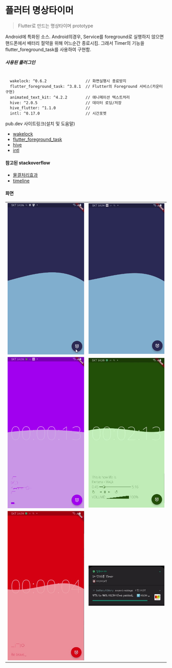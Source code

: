 # 플러터 명상타이머
> Flutter로 만드는 명상타이머 prototype

Android에 특화된 소스. Android의경우, Service를 foreground로 실행하지 않으면 핸드폰에서 배터리 절약을 위해 어느순간 종료시킴. 그래서 Timer의 기능을 flutter_foreground_task를 사용하여 구현함. 

##### 사용된 플러그인

~~~

  wakelock: ^0.6.2                 // 화면실행시 종료방지
  flutter_foreground_task: ^3.8.1  // Flutter의 Foreground 서비스(카운터 구현)
  animated_text_kit: ^4.2.2        // 애니메이션 텍스트처리 
  hive: ^2.0.5                     // 데이터 로딩/저장
  hive_flutter: ^1.1.0             //
  intl: ^0.17.0                    // 시간포멧

~~~

pub.dev 사이트링크(설치 및 도움말)

- [wakelock](https://pub.dev/packages/wakelock)
- [flutter_foreground_task](https://pub.dev/packages/flutter_foreground_task)
- [hive](https://pub.dev/packages/hive)
- [intl](https://pub.dev/packages/intl)


#### 참고된 stackoverflow

- [물결처리효과](https://github.com/bilalidrees/Flutter_Water_Animation?ref=flutterawesome.com)
- [timeline](https://stackoverflow.com/questions/49635381/flutter-create-a-timeline-ui)


#### 화면

|   |   |
|:---:|:---:|
|![](1.gif)   |![](2.gif)   |
|![](3.gif)   |![](4.jpg)   |
|![](5.jpg)   |![](6.jpg)   |
